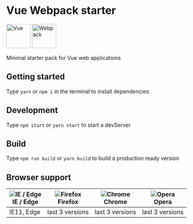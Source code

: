 # Vue Webpack starter

<img src="https://vuejs.org/images/logo.png" alt="Vue" height="64"> <img src="https://webpack.js.org/assets/icon-square-small-slack.png" alt="Webpack" height="64">

Minimal starter pack for Vue web applications

## Getting started
Type ```yarn``` or ```npm i``` in the terminal to install dependencies

## Development
Type ```npm start``` or ```yarn start``` to start a devServer

## Build
Type ```npm run build``` or ```yarn build``` to build a production ready version

## Browser support

| ![IE / Edge](https://cdnjs.cloudflare.com/ajax/libs/browser-logos/46.0.0/edge/edge_24x24.png)</br>IE / Edge | ![Firefox](https://cdnjs.cloudflare.com/ajax/libs/browser-logos/46.0.0/firefox/firefox_24x24.png)</br>Firefox | ![Chrome](https://cdnjs.cloudflare.com/ajax/libs/browser-logos/46.0.0/chrome/chrome_24x24.png)</br>Chrome | ![Opera](https://cdnjs.cloudflare.com/ajax/libs/browser-logos/46.0.0/opera/opera_24x24.png)</br>Opera |
| --------- | --------- | --------- | --------- |
| IE11, Edge| last 3 versions| last 3 versions| last 3 versions
